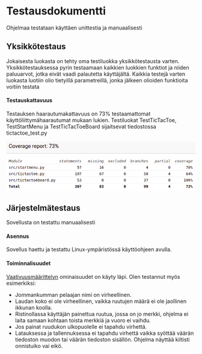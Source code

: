 # Testausdokumentti

Ohjelmaa testataan käyttäen unittestia ja manuaalisesti

## Yksikkötestaus

Jokaisesta luokasta on tehty oma testiluokka yksikkötestausta varten. Yksikkötestauksessa pyrin testaamaan kaikkien luokkien funktiot ja niiden paluuarvot, jotka eivät vaadi palautetta käyttäjältä. Kaikkia testejä varten luokasta luotiin olio tietyillä parametreillä, jonka jälkeen olioiden funktioita voitiin testata

#### Testauskattavuus

Testauksen haarautumakattavuus on 73% testaamattomat käyttöliittymähaarautumat mukaan lukien. Testiluokat TestTicTacToe, TestStartMenu ja TestTicTacToeBoard sijaitsevat tiedostossa tictactoe_test.py

![](./Kuvat/Coveragereport.png)

## Järjestelmätestaus

Sovellusta on testattu manuaalisesti

#### Asennus

Sovellus haettu ja testattu Linux-ympäristössä käyttöohjeen avulla.

#### Toiminnalisuudet

[Vaativuusmäärittelyn](https://github.com/TatuSorjonen/ot-harjoitustyo/blob/main/maarittelydokumentti/vaatimusmaarittely.md) ominaisuudet on käyty läpi.
Olen testannut myös esimerkiksi:
- Jommankumman pelaajan nimi on virheellinen.
- Laudan koko ei ole virheellinen, vaikka ruutujen määrä ei ole jaollinen ikkunan koolla.
- Ristinollassa käyttäjän painettua ruutua, jossa on jo merkki, ohjelma ei laita samaan kohtaan toista merkkiä ja vuoro ei vaihdu.
- Jos painat ruudukon ulkopuolelle ei tapahdu virhettä.
- Latauksessa ja tallennuksessa ei tapahdu virhettä vaikka syöttää väärän tiedoston muodon tai väärän tiedoston sisällön. Ohjelma näyttää kiltisti onnistuiko vai eikö.
